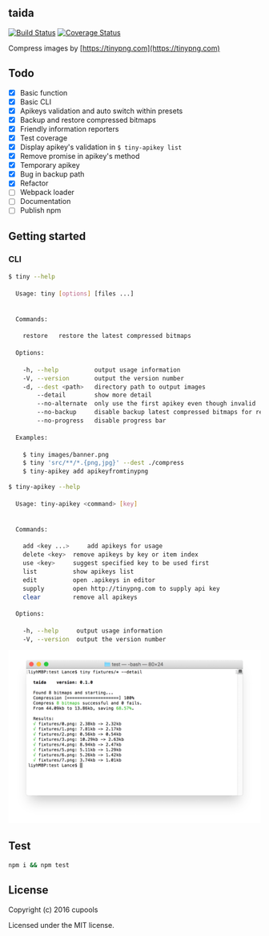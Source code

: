 ## taida
[![Build Status](https://travis-ci.org/cupools/taida.svg?branch=master)](https://travis-ci.org/cupools/taida)
[![Coverage Status](https://coveralls.io/repos/github/cupools/taida/badge.svg?branch=master)](https://coveralls.io/github/cupools/taida?branch=master)

Compress images by [https://tinypng.com](https://tinypng.com)

## Todo

- [x] Basic function
- [x] Basic CLI
- [x] Apikeys validation and auto switch within presets
- [x] Backup and restore compressed bitmaps
- [x] Friendly information reporters
- [x] Test coverage
- [x] Display apikey's validation in `$ tiny-apikey list`
- [x] Remove promise in apikey's method
- [x] Temporary apikey
- [x] Bug in backup path
- [x] Refactor
- [ ] Webpack loader
- [ ] Documentation
- [ ] Publish npm

## Getting started
### CLI

```bash
$ tiny --help

  Usage: tiny [options] [files ...]


  Commands:

    restore   restore the latest compressed bitmaps

  Options:

    -h, --help          output usage information
    -V, --version       output the version number
    -d, --dest <path>   directory path to output images
        --detail        show more detail
        --no-alternate  only use the first apikey even though invalid
        --no-backup     disable backup latest compressed bitmaps for restore
        --no-progress   disable progress bar

  Examples:

    $ tiny images/banner.png
    $ tiny 'src/**/*.{png,jpg}' --dest ./compress
    $ tiny-apikey add apikeyfromtinypng
```

```bash
$ tiny-apikey --help

  Usage: tiny-apikey <command> [key]


  Commands:

    add <key ...>     add apikeys for usage
    delete <key>  remove apikeys by key or item index
    use <key>     suggest specified key to be used first
    list          show apikeys list
    edit          open .apikeys in editor
    supply        open http://tinypng.com to supply api key
    clear         remove all apikeys

  Options:

    -h, --help     output usage information
    -V, --version  output the version number
```

![sample](docs/sample.png)

## Test

```bash
npm i && npm test
```

## License
Copyright (c) 2016 cupools

Licensed under the MIT license.
